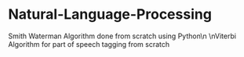 # Natural-Language-Processing
Smith Waterman Algorithm done from scratch using Python\n
\nViterbi Algorithm for part of speech tagging from scratch
